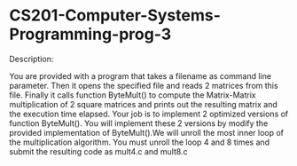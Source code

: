 # CS201-Computer-Systems-Programming-prog-3

Description:

You are provided with a program that takes a filename as command line parameter. Then it opens the
specified file and reads 2 matrices from this file. Finally it calls function ByteMult() to compute the
Matrix-Matrix multiplication of 2 square matrices and prints out the resulting matrix and the execution
time elapsed. Your job is to implement 2 optimized versions of function ByteMult(). You will implement
these 2 versions by modify the provided implementation of ByteMult().We will unroll the most inner loop of the multiplication algorithm. You must unroll the loop 4 and 8 times and submit the resulting code as mult4.c and mult8.c
